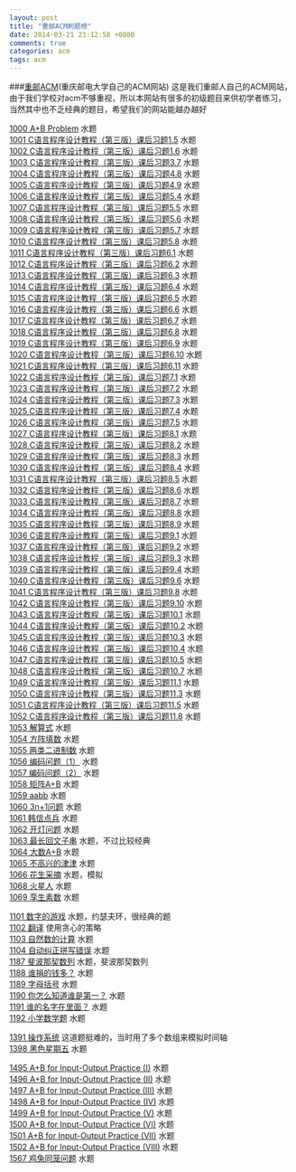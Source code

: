 ```yaml
---
layout: post
title: "重邮ACM刷题榜"
date: 2014-03-21 23:12:58 +0800
comments: true
categories: acm
tags: acm
---
```


###[重邮ACM](acm.cqupt.edu.cn/)(重庆邮电大学自己的ACM网站)
这是我们重邮人自己的ACM网站，由于我们学校对acm不够重视，所以本网站有很多的初级题目来供初学者练习，当然其中也不乏经典的题目，希望我们的网站能越办越好
<!--more-->
[1000 A+B Problem](http://acm.cqupt.edu.cn/problem.php?id=1000) 水题  
[1001 C语言程序设计教程（第三版）课后习题1.5](http://acm.cqupt.edu.cn/problem.php?id=1001) 水题  
[1002 C语言程序设计教程（第三版）课后习题1.6](http://acm.cqupt.edu.cn/problem.php?id=1002) 水题  
[1003 C语言程序设计教程（第三版）课后习题3.7](http://acm.cqupt.edu.cn/problem.php?id=1003) 水题  
[1004 C语言程序设计教程（第三版）课后习题4.8](http://acm.cqupt.edu.cn/problem.php?id=1004) 水题  
[1005 C语言程序设计教程（第三版）课后习题4.9](http://acm.cqupt.edu.cn/problem.php?id=1005) 水题  
[1006 C语言程序设计教程（第三版）课后习题5.4](http://acm.cqupt.edu.cn/problem.php?id=1006) 水题  
[1007 C语言程序设计教程（第三版）课后习题5.5](http://acm.cqupt.edu.cn/problem.php?id=1007) 水题  
[1008 C语言程序设计教程（第三版）课后习题5.6](http://acm.cqupt.edu.cn/problem.php?id=1008) 水题  
[1009 C语言程序设计教程（第三版）课后习题5.7](http://acm.cqupt.edu.cn/problem.php?id=1009) 水题  
[1010 C语言程序设计教程（第三版）课后习题5.8](http://acm.cqupt.edu.cn/problem.php?id=1010) 水题  
[1011 C语言程序设计教程（第三版）课后习题6.1](http://acm.cqupt.edu.cn/problem.php?id=1011) 水题  
[1012 C语言程序设计教程（第三版）课后习题6.2](http://acm.cqupt.edu.cn/problem.php?id=1012) 水题  
[1013 C语言程序设计教程（第三版）课后习题6.3](http://acm.cqupt.edu.cn/problem.php?id=1013) 水题  
[1014 C语言程序设计教程（第三版）课后习题6.4](http://acm.cqupt.edu.cn/problem.php?id=1014) 水题  
[1015 C语言程序设计教程（第三版）课后习题6.5](http://acm.cqupt.edu.cn/problem.php?id=1015) 水题  
[1016 C语言程序设计教程（第三版）课后习题6.6](http://acm.cqupt.edu.cn/problem.php?id=1016) 水题  
[1017 C语言程序设计教程（第三版）课后习题6.7](http://acm.cqupt.edu.cn/problem.php?id=1017) 水题  
[1018 C语言程序设计教程（第三版）课后习题6.8](http://acm.cqupt.edu.cn/problem.php?id=1018) 水题  
[1019 C语言程序设计教程（第三版）课后习题6.9](http://acm.cqupt.edu.cn/problem.php?id=1019) 水题  
[1020 C语言程序设计教程（第三版）课后习题6.10](http://acm.cqupt.edu.cn/problem.php?id=1020) 水题  
[1021 C语言程序设计教程（第三版）课后习题6.11](http://acm.cqupt.edu.cn/problem.php?id=1021) 水题  
[1022 C语言程序设计教程（第三版）课后习题7.1](http://acm.cqupt.edu.cn/problem.php?id=1022) 水题  
[1023 C语言程序设计教程（第三版）课后习题7.2](http://acm.cqupt.edu.cn/problem.php?id=1023) 水题  
[1024 C语言程序设计教程（第三版）课后习题7.3](http://acm.cqupt.edu.cn/problem.php?id=1024) 水题  
[1025 C语言程序设计教程（第三版）课后习题7.4](http://acm.cqupt.edu.cn/problem.php?id=1025) 水题  
[1026 C语言程序设计教程（第三版）课后习题7.5](http://acm.cqupt.edu.cn/problem.php?id=1026) 水题  
[1027 C语言程序设计教程（第三版）课后习题8.1](http://acm.cqupt.edu.cn/problem.php?id=1027) 水题  
[1028 C语言程序设计教程（第三版）课后习题8.2](http://acm.cqupt.edu.cn/problem.php?id=1028) 水题  
[1029 C语言程序设计教程（第三版）课后习题8.3](http://acm.cqupt.edu.cn/problem.php?id=1029) 水题  
[1030 C语言程序设计教程（第三版）课后习题8.4](http://acm.cqupt.edu.cn/problem.php?id=1030) 水题  
[1031 C语言程序设计教程（第三版）课后习题8.5](http://acm.cqupt.edu.cn/problem.php?id=1031) 水题  
[1032 C语言程序设计教程（第三版）课后习题8.6](http://acm.cqupt.edu.cn/problem.php?id=1032) 水题  
[1033 C语言程序设计教程（第三版）课后习题8.7](http://acm.cqupt.edu.cn/problem.php?id=1033) 水题  
[1034 C语言程序设计教程（第三版）课后习题8.8](http://acm.cqupt.edu.cn/problem.php?id=1034) 水题  
[1035 C语言程序设计教程（第三版）课后习题8.9](http://acm.cqupt.edu.cn/problem.php?id=1035) 水题  
[1036 C语言程序设计教程（第三版）课后习题9.1](http://acm.cqupt.edu.cn/problem.php?id=1036) 水题  
[1037 C语言程序设计教程（第三版）课后习题9.2](http://acm.cqupt.edu.cn/problem.php?id=1037) 水题  
[1038 C语言程序设计教程（第三版）课后习题9.3](http://acm.cqupt.edu.cn/problem.php?id=1038) 水题  
[1039 C语言程序设计教程（第三版）课后习题9.4](http://acm.cqupt.edu.cn/problem.php?id=1039) 水题  
[1040 C语言程序设计教程（第三版）课后习题9.6](http://acm.cqupt.edu.cn/problem.php?id=1040) 水题  
[1041 C语言程序设计教程（第三版）课后习题9.8](http://acm.cqupt.edu.cn/problem.php?id=1041) 水题  
[1042 C语言程序设计教程（第三版）课后习题9.10](http://acm.cqupt.edu.cn/problem.php?id=1042) 水题  
[1043 C语言程序设计教程（第三版）课后习题10.1](http://acm.cqupt.edu.cn/problem.php?id=1043) 水题  
[1044 C语言程序设计教程（第三版）课后习题10.2](http://acm.cqupt.edu.cn/problem.php?id=1044) 水题  
[1045 C语言程序设计教程（第三版）课后习题10.3](http://acm.cqupt.edu.cn/problem.php?id=1045) 水题  
[1046 C语言程序设计教程（第三版）课后习题10.4](http://acm.cqupt.edu.cn/problem.php?id=1046) 水题  
[1047 C语言程序设计教程（第三版）课后习题10.5](http://acm.cqupt.edu.cn/problem.php?id=1047) 水题  
[1048 C语言程序设计教程（第三版）课后习题10.7](http://acm.cqupt.edu.cn/problem.php?id=1048) 水题  
[1049 C语言程序设计教程（第三版）课后习题11.1](http://acm.cqupt.edu.cn/problem.php?id=1049) 水题  
[1050 C语言程序设计教程（第三版）课后习题11.3](http://acm.cqupt.edu.cn/problem.php?id=1050) 水题  
[1051 C语言程序设计教程（第三版）课后习题11.5](http://acm.cqupt.edu.cn/problem.php?id=1051) 水题  
[1052 C语言程序设计教程（第三版）课后习题11.8](http://acm.cqupt.edu.cn/problem.php?id=1052) 水题  
[1053 解算式](http://acm.cqupt.edu.cn/problem.php?id=1053) 水题  
[1054 方阵填数](http://acm.cqupt.edu.cn/problem.php?id=1054) 水题  
[1055 两类二进制数](http://acm.cqupt.edu.cn/problem.php?id=1055) 水题  
[1056 编码问题（1）](http://acm.cqupt.edu.cn/problem.php?id=1056) 水题  
[1057 编码问题（2）](http://acm.cqupt.edu.cn/problem.php?id=1057) 水题  
[1058 矩阵A+B](http://acm.cqupt.edu.cn/problem.php?id=1058) 水题  
[1059 aabb](http://acm.cqupt.edu.cn/problem.php?id=1059) 水题  
[1060 3n+1问题](http://acm.cqupt.edu.cn/problem.php?id=1060) 水题  
[1061 韩信点兵](http://acm.cqupt.edu.cn/problem.php?id=1061) 水题  
[1062 开灯问题](http://acm.cqupt.edu.cn/problem.php?id=1062) 水题  
[1063 最长回文子串](http://acm.cqupt.edu.cn/problem.php?id=1063) 水题，不过比较经典  
[1064 大数A+B](http://acm.cqupt.edu.cn/problem.php?id=1064) 水题  
[1065 不高兴的津津](http://acm.cqupt.edu.cn/problem.php?id=1065) 水题  
[1066 花生采摘](http://acm.cqupt.edu.cn/problem.php?id=1066) 水题，模拟  
[1068 火星人](http://acm.cqupt.edu.cn/problem.php?id=1068) 水题  
[1069 孪生素数](http://acm.cqupt.edu.cn/problem.php?id=1069) 水题   

[1101 数字的游戏](http://acm.cqupt.edu.cn/problem.php?id=1101) 水题，约瑟夫环，很经典的题  
[1102 翻译](http://acm.cqupt.edu.cn/problem.php?id=1102) 使用贪心的策略  
[1103 自然数的计算](http://acm.cqupt.edu.cn/problem.php?id=1103) 水题  
[1104 自动纠正拼写错误](http://acm.cqupt.edu.cn/problem.php?id=1104) 水题  
[1187 斐波那契数列](http://acm.cqupt.edu.cn/problem.php?id=1187) 水题，斐波那契数列  
[1188 谁捐的钱多？](http://acm.cqupt.edu.cn/problem.php?id=1188) 水题  
[1189 字母括号](http://acm.cqupt.edu.cn/problem.php?id=1189) 水题  
[1190 你怎么知道谁是第一？](http://acm.cqupt.edu.cn/problem.php?id=1190) 水题  
[1191 谁的名字在里面？](http://acm.cqupt.edu.cn/problem.php?id=1191) 水题  
[1192 小学数学题](http://acm.cqupt.edu.cn/problem.php?id=1192) 水题  

[1391 操作系统](http://acm.cqupt.edu.cn/problem.php?id=1391) 这道题挺难的，当时用了多个数组来模拟时间轴  
[1398 黑色星期五](http://acm.cqupt.edu.cn/problem.php?id=1398) 水题

[1495 A+B for Input-Output Practice (I)](http://acm.cqupt.edu.cn/problem.php?id=1495) 水题  
[1496 A+B for Input-Output Practice (II)](http://acm.cqupt.edu.cn/problem.php?id=1496) 水题  
[1497 A+B for Input-Output Practice (III)](http://acm.cqupt.edu.cn/problem.php?id=1497) 水题  
[1498 A+B for Input-Output Practice (IV)](http://acm.cqupt.edu.cn/problem.php?id=1498) 水题  
[1499 A+B for Input-Output Practice (V)](http://acm.cqupt.edu.cn/problem.php?id=1499) 水题  
[1500 A+B for Input-Output Practice (VI)](http://acm.cqupt.edu.cn/problem.php?id=1500) 水题  
[1501 A+B for Input-Output Practice (VII)](http://acm.cqupt.edu.cn/problem.php?id=1501) 水题  
[1502 A+B for Input-Output Practice (VIII)](http://acm.cqupt.edu.cn/problem.php?id=1502) 水题  
[1567 鸡兔同笼问题](http://acm.cqupt.edu.cn/problem.php?id=1567) 水题  

